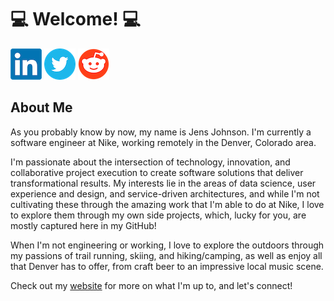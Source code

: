 # 💻 Welcome! 💻

[![](_images/linkedin-logo.png)](https://www.linkedin.com/in/jens-johnson/)
[![](_images/twitter-logo.png)](https://twitter.com/JensJohnson9)
[![](_images/reddit-logo.png)](https://www.reddit.com/user/jens-johnson)

## About Me

As you probably know by now, my name is Jens Johnson. I'm currently a software engineer at Nike, working remotely in 
the Denver, Colorado area.

I'm passionate about the intersection of technology, innovation, and collaborative 
project execution to create software solutions that deliver transformational results. My interests lie in the areas 
of data science, user experience and design, and service-driven architectures, and while I'm not cultivating these 
through the amazing work that I'm able to do at Nike, I love to explore them through my own side projects, which, 
lucky for you, are mostly captured here in my GitHub!

When I'm not engineering or working, I love to explore the outdoors through my passions of trail running, skiing, 
and hiking/camping, as well as enjoy all that Denver has to offer, from craft beer to an impressive local music scene.

Check out my [website](http://www.jens-johnson.com) for more on what I'm up to, and let's connect!